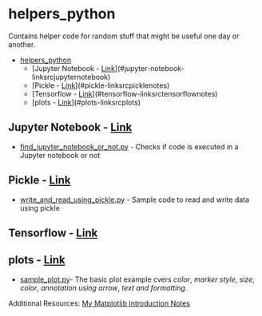 # helpers_python
Contains helper code for random stuff that might be useful one day or another.
<!-- TOC depthFrom:1 depthTo:6 withLinks:1 updateOnSave:1 orderedList:0 -->

- [helpers_python](#helperspython)
	- [Jupyter Notebook - [Link](src/jupyter_notebook)](#jupyter-notebook-linksrcjupyternotebook)
	- [Pickle - [Link](src/pickle_notes)](#pickle-linksrcpicklenotes)
	- [Tensorflow - [Link](src/tensorflow_notes)](#tensorflow-linksrctensorflownotes)
	- [plots - [Link](src/plots)](#plots-linksrcplots)

<!-- /TOC -->
## Jupyter Notebook - [Link](src/jupyter_notebook)
-  [find_jupyter_notebook_or_not.py](src/jupyter_notebook/find_jupyter_notebook_or_not.py) - Checks if code is executed in a Jupyter notebook or not

## Pickle - [Link](src/pickle_notes)
- [write_and_read_using_pickle.py](src/pickle_notes/write_and_read_using_pickle.py) - Sample code to read and write data using pickle

## Tensorflow - [Link](src/tensorflow_notes)


## plots - [Link](src/plots)
- [sample_plot.py](src/plots/sample_plot.py)-  The basic plot example cvers *color*,	*marker style*, *size*, *color*, *annotation using arrow*, *text and formatting*.

Additional Resources: [My Matplotlib Introduction Notes](https://prasanth-ntu.github.io/html/ML-Course/Matplotlib-Introduction/Matplotlib-Introduction-Notes.html)
